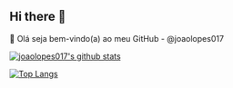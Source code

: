 ## Hi there 👋
🔭 Olá seja bem-vindo(a) ao meu GitHub - @joaolopes017

[![joaolopes017's github stats](https://github-readme-stats.vercel.app/api?username=joaolopes017&show_icons=true&&theme=radical&hide=["contribs","issues"])](https://github.com/joaolopes017)

[![Top Langs](https://github-readme-stats-git-masterrstaa-rickstaa.vercel.app/api/top-langs/?username=joaolopes017&show_icons=true&theme=radical)](https://github.com/anuraghazra/github-readme-stats)
<!--
**Joaolopes017/joaolopes017** is a ✨ _special_ ✨ repository because its `README.md` (this file) appears on your GitHub profile.

Here are some ideas to get you started:

- 🔭 Olá seja bem-vindo(a) ao meu GitHub - @joaolopes017
- 🌱 I’m currently learning ...
- 👯 I’m looking to collaborate on ...
- 🤔 I’m looking for help with ...
- 💬 Ask me about ...
- 📫 How to reach me: ...
- 😄 Pronouns: ...
- ⚡ Fun fact: ...
-->
